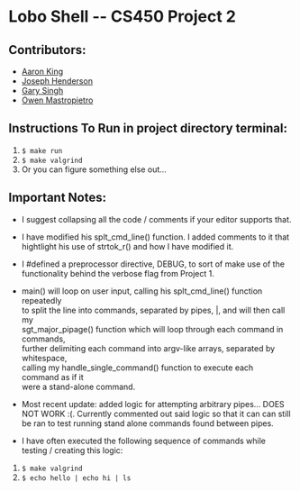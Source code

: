 # Lobo Shell -- CS450 Project 2

## Contributors:
- [Aaron King](https://github.com/aaronlking)
- [Joseph Henderson](https://github.com/jhendssu)
- [Gary Singh](https://github.com/Gary-Git)
- [Owen Mastropietro](https://github.com/OwenMastropietro)

## Instructions To Run in project directory terminal:
 1. `$ make run`
 2. `$ make valgrind`
 3. Or you can figure something else out...

## Important Notes:
- I suggest collapsing all the code / comments if your editor supports that.  

- I have modified his splt_cmd_line() function. I added comments to it that  
hightlight his use of strtok_r() and how I have modified it.  

- I #defined a preprocessor directive, DEBUG, to sort of make use of the functionality behind the verbose flag from Project 1.

- main() will loop on user input, calling his splt_cmd_line() function repeatedly  
to split the line into commands, separated by pipes, |, and will then call my  
sgt_major_pipage() function which will loop through each command in commands,   
further delimiting each command into argv-like arrays, separated by whitespace,  
calling my handle_single_command() function to execute each command as if it  
were a stand-alone command.  

- Most recent update: added logic for attempting arbitrary pipes...
DOES NOT WORK :(. Currently commented out said logic so that it can can still be
ran to test running stand alone commands found between pipes.

- I have often executed the following sequence of commands while testing / creating this logic:  
 1. `$ make valgrind`  
 2. `$ echo hello | echo hi | ls`  
